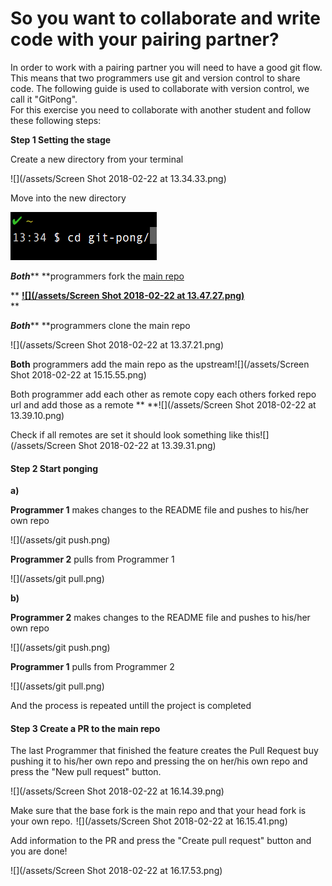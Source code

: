 # **So you want to collaborate and write code with your pairing partner?**

In order to work with a pairing partner you will need to have a good git flow. This means that two programmers use git and version control to share code. The following guide is used to collaborate with version control, we call it "GitPong".  
For this exercise you need to collaborate with another student and follow these following steps:  
  
**Step 1 Setting the stage**

Create a new directory from your terminal

![](/assets/Screen Shot 2018-02-22 at 13.34.33.png)

Move into the new directory

![](/assets/cdgit.png)

_**Both**_** **programmers fork the [main repo](https://github.com/CraftAcademy/gitpong) 

**  **[![](/assets/Screen Shot 2018-02-22 at 13.47.27.png)](https://github.com/CraftAcademy/gitpong)**    
**

_**Both**_** **programmers clone the main repo

![](/assets/Screen Shot 2018-02-22 at 13.37.21.png)

**Both** programmers add the main repo as the upstream![](/assets/Screen Shot 2018-02-22 at 15.15.55.png)

Both programmer add each other as remote copy each others forked repo url and add those as a remote ** **![](/assets/Screen Shot 2018-02-22 at 13.39.10.png)

Check if all remotes are set it should look something like this![](/assets/Screen Shot 2018-02-22 at 13.39.31.png)

#### Step 2 Start ponging

**a\)**

**Programmer 1** makes changes to the README file and pushes to his/her own repo

![](/assets/git push.png)

**Programmer 2** pulls from Programmer 1

![](/assets/git pull.png)

**b\)**

**Programmer 2** makes changes to the README file and pushes to his/her own repo

![](/assets/git push.png)

**Programmer 1** pulls from Programmer 2

![](/assets/git pull.png)

And the process is repeated untill the project is completed

#### Step 3 Create a PR to the main repo

The last Programmer that finished the feature creates the Pull Request buy pushing it to his/her own repo and pressing the on her/his own repo and press the "New pull request" button.

![](/assets/Screen Shot 2018-02-22 at 16.14.39.png)

Make sure that the base fork is the main repo and that your head fork is your own repo.  ![](/assets/Screen Shot 2018-02-22 at 16.15.41.png)

Add information to the PR and press the "Create pull request" button and you are done!

![](/assets/Screen Shot 2018-02-22 at 16.17.53.png)

